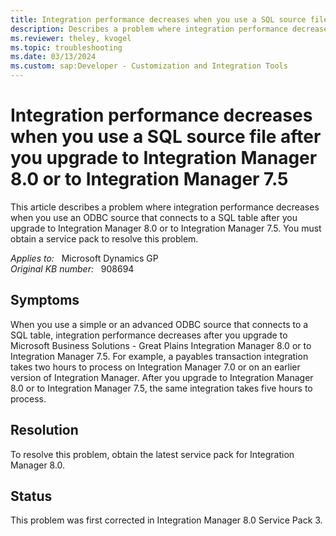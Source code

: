 ```yaml
---
title: Integration performance decreases when you use a SQL source file after you upgrade to Integration Manager 8.0 or to Integration Manager 7.5
description: Describes a problem where integration performance decreases when you use an ODBC source that connects to a SQL table after you upgrade to Integration Manager 8.0 or to Integration Manager 7.5. You must obtain a service pack to resolve this problem.
ms.reviewer: theley, kvogel
ms.topic: troubleshooting
ms.date: 03/13/2024
ms.custom: sap:Developer - Customization and Integration Tools
---
```

# Integration performance decreases when you use a SQL source file after you upgrade to Integration Manager 8.0 or to Integration Manager 7.5

This article describes a problem where integration performance decreases when you use an ODBC source that connects to a SQL table after you upgrade to Integration Manager 8.0 or to Integration Manager 7.5. You must obtain a service pack to resolve this problem.

_Applies to:_ &nbsp; Microsoft Dynamics GP  
_Original KB number:_ &nbsp; 908694

## Symptoms

When you use a simple or an advanced ODBC source that connects to a SQL table, integration performance decreases after you upgrade to Microsoft Business Solutions - Great Plains Integration Manager 8.0 or to Integration Manager 7.5. For example, a payables transaction integration takes two hours to process on Integration Manager 7.0 or on an earlier version of Integration Manager. After you upgrade to Integration Manager 8.0 or to Integration Manager 7.5, the same integration takes five hours to process.

## Resolution

To resolve this problem, obtain the latest service pack for Integration Manager 8.0.

## Status

This problem was first corrected in Integration Manager 8.0 Service Pack 3.
